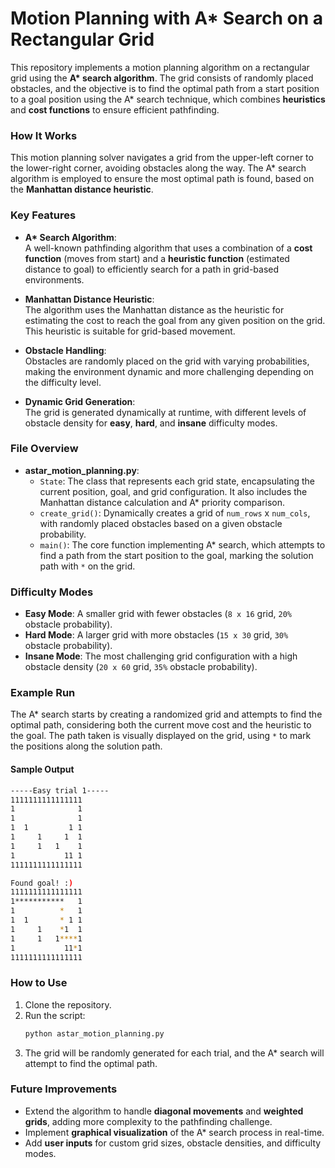# Motion Planning with A* Search on a Rectangular Grid

This repository implements a motion planning algorithm on a rectangular grid using the **A\* search algorithm**. The grid consists of randomly placed obstacles, and the objective is to find the optimal path from a start position to a goal position using the A* search technique, which combines **heuristics** and **cost functions** to ensure efficient pathfinding.

### How It Works
This motion planning solver navigates a grid from the upper-left corner to the lower-right corner, avoiding obstacles along the way. The A* search algorithm is employed to ensure the most optimal path is found, based on the **Manhattan distance heuristic**.

### Key Features
- **A\* Search Algorithm**:  
  A well-known pathfinding algorithm that uses a combination of a **cost function** (moves from start) and a **heuristic function** (estimated distance to goal) to efficiently search for a path in grid-based environments.
  
- **Manhattan Distance Heuristic**:  
  The algorithm uses the Manhattan distance as the heuristic for estimating the cost to reach the goal from any given position on the grid. This heuristic is suitable for grid-based movement.

- **Obstacle Handling**:  
  Obstacles are randomly placed on the grid with varying probabilities, making the environment dynamic and more challenging depending on the difficulty level.

- **Dynamic Grid Generation**:  
  The grid is generated dynamically at runtime, with different levels of obstacle density for **easy**, **hard**, and **insane** difficulty modes.

### File Overview
- **astar_motion_planning.py**:
  - `State`: The class that represents each grid state, encapsulating the current position, goal, and grid configuration. It also includes the Manhattan distance calculation and A* priority comparison.
  - `create_grid()`: Dynamically creates a grid of `num_rows` x `num_cols`, with randomly placed obstacles based on a given obstacle probability.
  - `main()`: The core function implementing A* search, which attempts to find a path from the start position to the goal, marking the solution path with `*` on the grid.

### Difficulty Modes
- **Easy Mode**: A smaller grid with fewer obstacles (`8 x 16` grid, `20%` obstacle probability).
- **Hard Mode**: A larger grid with more obstacles (`15 x 30` grid, `30%` obstacle probability).
- **Insane Mode**: The most challenging grid configuration with a high obstacle density (`20 x 60` grid, `35%` obstacle probability).

### Example Run
The A* search starts by creating a randomized grid and attempts to find the optimal path, considering both the current move cost and the heuristic to the goal. The path taken is visually displayed on the grid, using `*` to mark the positions along the solution path.

#### Sample Output
```bash
-----Easy trial 1-----
1111111111111111
1              1
1              1
1  1         1 1
1     1     1  1
1     1   1    1
1           11 1
1111111111111111

Found goal! :)
1111111111111111
1***********   1
1          *   1
1  1       * 1 1
1     1    *1  1
1     1   1****1
1           11*1
1111111111111111
```

### How to Use
1. Clone the repository.
2. Run the script:
   ```bash
   python astar_motion_planning.py
   ```
3. The grid will be randomly generated for each trial, and the A* search will attempt to find the optimal path.

### Future Improvements
- Extend the algorithm to handle **diagonal movements** and **weighted grids**, adding more complexity to the pathfinding challenge.
- Implement **graphical visualization** of the A* search process in real-time.
- Add **user inputs** for custom grid sizes, obstacle densities, and difficulty modes.
